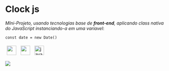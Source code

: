Clock js
=

_MIni-Projeto, usando tecnologias base de ***front-end***, aplicando class nativa do JavaScript instanciando-a em uma variavel_:
<br> 


```const date = new Date()```


<img src="https://cdn.jsdelivr.net/gh/devicons/devicon/icons/html5/html5-plain-wordmark.svg" alt="" width="30" reight="30" style="padding: 5px"> <img src="https://cdn.jsdelivr.net/gh/devicons/devicon/icons/css3/css3-plain-wordmark.svg" alt="" width="30" reight="30" style="padding: 5px">
<img src="https://cdn.jsdelivr.net/gh/devicons/devicon/icons/javascript/javascript-plain.svg" alt="javaScritpt" width="30" reight="30" style="padding: 5px">


<img src='assets/clock.svg'>